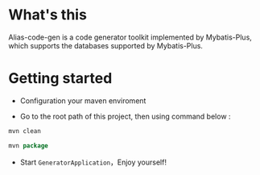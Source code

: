 # What's this

Alias-code-gen is a code generator toolkit implemented by Mybatis-Plus, which supports the databases supported by Mybatis-Plus.


# Getting started

- Configuration your maven enviroment

- Go to the root path of this project, then using command below :

 ``` java
 mvn clean
 
 mvn package

```

- Start `GeneratorApplication`，Enjoy yourself!